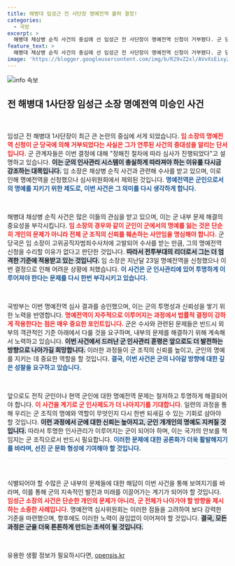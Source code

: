 ```yaml
---
title: 해병대 임성근 전 사단장 명예전역 불허 결정!
categories:
  - 국방
excerpt: >
  해병대 채상병 순직 사건의 중심에 선 임성근 전 사단장이 명예전역 신청이 거부됐다. 군 당국의 결정을 통해, 그는 수사의 그림자 속에서 군인의 존엄성을 잃게 되었다. 더 이상의 이목을 끌 수 없는 배경은 무엇일까? 클릭해 확인하세요!
feature_text: >
  해병대 채상병 순직 사건의 중심에 선 임성근 전 사단장이 명예전역 신청이 거부됐다. 군 당국의 결정을 통해, 그는 수사의 그림자 속에서 군인의 존엄성을 잃게 되었다. 더 이상의 이목을 끌 수 없는 배경은 무엇일까? 클릭해 확인하세요!
image: 'https://blogger.googleusercontent.com/img/b/R29vZ2xl/AVvXsEixyZcFfHzMRdzZMjFBmAUKJYCLCGyLL1o632UiGVXcaFdKo_bkvkuCioo0uUKlGfBVcT3P84aROyZIXSBEx3Aw5nCQ3pTgDom1WDC4m8eifvWiAmWEEVb4x6G_l8C0QH225ldMjyaFvpxGEBGNO37VmDTDMHGhJPq73UglMfDca1-0aw/s1600/blogspot.png'
---
```


<p><img src="https://blogger.googleusercontent.com/img/b/R29vZ2xl/AVvXsEixyZcFfHzMRdzZMjFBmAUKJYCLCGyLL1o632UiGVXcaFdKo_bkvkuCioo0uUKlGfBVcT3P84aROyZIXSBEx3Aw5nCQ3pTgDom1WDC4m8eifvWiAmWEEVb4x6G_l8C0QH225ldMjyaFvpxGEBGNO37VmDTDMHGhJPq73UglMfDca1-0aw/s1600/blogspot.png" alt="info 속보" /></p>

<h2 data-ke-size="size26">전 해병대 1사단장 임성근 소장 명예전역 미승인 사건</h2>

<p data-ke-size="size16">&nbsp;</p>

<p>임성근 전 해병대 1사단장이 최근 큰 논란의 중심에 서게 되었습니다. <b><span style="color: #ee2323;">임 소장의 명예전역 신청이 군 당국에 의해 거부되었다는 사실은 그가 연루된 사건의 중대성을 알리는 단서입니다.</span></b> 군 관계자들은 이번 결정에 대해 "정해진 절차에 따라 심사가 진행되었다"고 설명하고 있습니다. <b><span style="background-color: #21538527;">이는 군의 인사관리 시스템이 충실하게 따라져야 하는 이유를 다시금 강조하는 대목입니다.</span></b> 임 소장은 채상병 순직 사건과 관련해 수사를 받고 있으며, 이로 인해 명예전역을 신청했으나 심사위원회에서 제외된 것입니다. <b><span style="color: #1a5490;">명예전역은 군인으로서의 명예를 지키기 위한 제도로, 이번 사건은 그 의미를 다시 생각하게 합니다.</span></b></p>

<p data-ke-size="size16">&nbsp;</p>

<p>해병대 채상병 순직 사건은 많은 이들의 관심을 받고 있으며, 이는 군 내부 문제 해결의 중요성을 부각시킵니다. <b><span style="color: #ee2323;">임 소장의 경우와 같이 군인이 군에서의 명예를 잃는 것은 단순히 개인의 문제가 아니라 전체 군 조직의 신뢰를 훼손하는 사안임을 명심해야 합니다.</span></b> 군 당국은 임 소장이 고위공직자범죄수사처에 고발되어 수사를 받는 만큼, 그의 명예전역 신청을 수리할 이유가 없다고 판단한 것입니다. <b><span style="background-color: #21538527;">따라서 전투부대의 리더로서 그는 더 엄격한 기준에 적용받고 있는 것입니다.</span></b> 임 소장은 지난달 23일 명예전역을 신청했으나 이번 결정으로 인해 어려운 상황에 처했습니다. <b><span style="color: #1a5490;">이 사건은 군 인사관리에 있어 투명하게 이루어져야 한다는 문제를 다시 한번 부각시키고 있습니다.</span></b></p>

<p data-ke-size="size16">&nbsp;</p>

<p>국방부는 이번 명예전역 심사 결과를 승인했으며, 이는 군의 투명성과 신뢰성을 쌓기 위한 노력을 반영합니다. <b><span style="color: #ee2323;">명예전역이 자주적으로 이루어지는 과정에서 법률적 결정이 강하게 작용한다는 점은 매우 중요한 포인트입니다.</span></b> 군은 수사와 관련된 문제들은 반드시 외부의 객관적인 기준 아래에서 다룰 것을 요구하며, 내부의 문제를 해결하기 위해 계속해서 노력하고 있습니다. <b><span style="background-color: #21538527;">이번 사건에서 드러난 군 인사관리 훈령은 앞으로도 더 발전하는 방향으로 나아가길 희망합니다.</span></b> 이러한 과정들이 군 조직의 신뢰를 높이고, 군인의 명예를 지키는 데 중요한 역할을 할 것입니다. <b><span style="color: #1a5490;">결국, 이번 사건은 군의 나아갈 방향에 대한 깊은 성찰을 요구하고 있습니다.</span></b></p>

<p data-ke-size="size16">&nbsp;</p>

<p>앞으로도 전직 군인이나 현역 군인에 대한 명예전역 문제는 철저하고 투명하게 해결되어야 합니다. <b><span style="color: #ee2323;">이 사건을 계기로 군 인사제도가 더 나아지기를 기대합니다.</span></b> 일련의 과정을 통해 우리는 군 조직의 명예와 역할이 무엇인지 다시 한번 되새길 수 있는 기회로 삼아야 할 것입니다. <b><span style="background-color: #21538527;">이런 과정에서 군에 대한 신뢰는 높아지고, 군인 개개인의 명예도 지켜질 것입니다.</span></b> 따라서 투명한 인사관리가 이루어지는 군이 되어야 하며, 이는 국가의 안보를 책임지는 군 조직으로서 반드시 필요합니다. <b><span style="color: #1a5490;">이러한 문제에 대한 공론화가 더욱 활발해지기를 바라며, 선진 군 문화 형성에 기여해야 할 것입니다.</span></b></p>

<hr style="height:1px; border:none; color:#eee; background-color:#eee;" />

<p data-ke-size="size16">&nbsp;</p>

<p>식별되어야 할 수많은 군 내부의 문제들에 대한 해답이 이번 사건을 통해 보여지기를 바라며, 이를 통해 군의 지속적인 발전과 미래를 이끌어가는 계기가 되어야 할 것입니다. <b><span style="color: #ee2323;">임성근 소장의 사건은 단순한 개인의 문제가 아니라, 군 전체가 나아가야 할 방향을 제시하는 소중한 사례입니다.</span></b> 명예전역 심사위원회는 이러한 점들을 고려하여 보다 강력한 기준을 마련했으며, 향후에도 이러한 노력이 끊임없이 이어져야 할 것입니다. <b><span style="background-color: #21538527;">결국, 모든 과정은 군을 더욱 튼튼하게 만드는 초석이 될 것입니다.</span></b> </p>

<p data-ke-size="size16">&nbsp;</p>
유용한 생활 정보가 필요하시다면, <a href="https://opensis.kr" rel="dofollow">opensis.kr</a>


